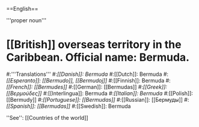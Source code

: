 ==English==

'''proper noun'''

# [[British]] overseas territory in the Caribbean. Official name: Bermuda.
#:'''Translations'''
#:*[[Danish]]: Bermuda
#:*[[Dutch]]: Bermuda
#:*[[Esperanto]]: [[Bermudo]], [[Bermudoj]]
#:*[[Finnish]]: Bermuda
#:*[[French]]: [[Bermudes]]
#:*[[German]]: [[Bermudas]]
#:*[[Greek]]: [[Βερμούδες]]
#:*[[Interlingua]]: Bermuda
#:*[[Italian]]: Bermuda
#:*[[Polish]]: [[Bermudy]]
#:*[[Portuguese]]: [[Bermudas]]
#:*[[Russian]]: [[Бермуды]]
#:*[[Spanish]]: [[Bermudas]]
#:*[[Swedish]]: Bermuda

''See'': [[Countries of the world]]